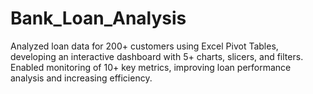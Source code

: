 # Bank_Loan_Analysis
Analyzed loan data for 200+ customers using Excel Pivot Tables, developing an interactive dashboard with 5+ charts, slicers, and filters. Enabled monitoring of 10+ key metrics, improving loan performance analysis and increasing efficiency.
